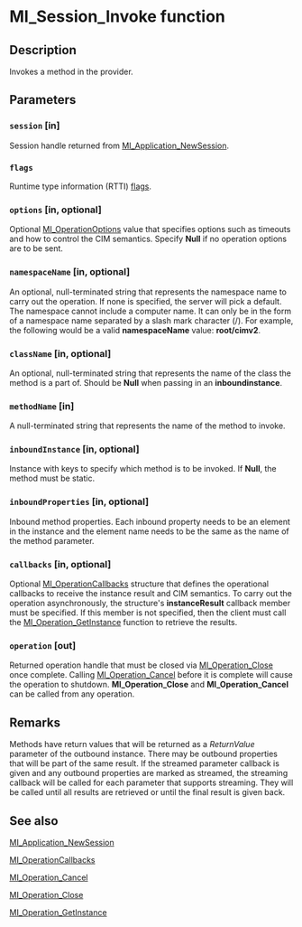 # MI_Session_Invoke function

## Description

Invokes a method in the provider.

## Parameters

### `session` [in]

Session handle returned from
[MI_Application_NewSession](https://learn.microsoft.com/previous-versions/windows/desktop/api/mi/nf-mi-mi_application_newsession).

### `flags`

Runtime type information (RTTI)
[flags](https://learn.microsoft.com/previous-versions/windows/desktop/wmi_v2/mi-flags).

### `options` [in, optional]

Optional [MI_OperationOptions](https://learn.microsoft.com/windows/desktop/api/mi/ns-mi-mi_operationoptions) value that
specifies options such as timeouts and how to control the CIM semantics. Specify **Null**
if no operation options are to be sent.

### `namespaceName` [in, optional]

An optional, null-terminated string that represents the namespace name to carry out the operation. If none
is specified, the server will pick a default. The namespace cannot include a computer name. It can only be in
the form of a namespace name separated by a slash mark character (/). For example, the following would be a
valid **namespaceName** value: **root/cimv2**.

### `className` [in, optional]

An optional, null-terminated string that represents the name of the class the method is a part of. Should
be **Null** when passing in an **inboundinstance**.

### `methodName` [in]

A null-terminated string that represents the name of the method to invoke.

### `inboundInstance` [in, optional]

Instance with keys to specify which method is to be invoked. If **Null**, the method
must be static.

### `inboundProperties` [in, optional]

Inbound method properties. Each inbound property needs to be an element in the instance and the element
name needs to be the same as the name of the method parameter.

### `callbacks` [in, optional]

Optional [MI_OperationCallbacks](https://learn.microsoft.com/windows/desktop/api/mi/ns-mi-mi_operationcallbacks) structure
that defines the operational callbacks to receive the instance result and CIM semantics. To carry out the
operation asynchronously, the structure's **instanceResult** callback member must be
specified. If this member is not specified, then the client must call the
[MI_Operation_GetInstance](https://learn.microsoft.com/previous-versions/windows/desktop/api/mi/nf-mi-mi_operation_getinstance) function to
retrieve the results.

### `operation` [out]

Returned operation handle that must be closed via
[MI_Operation_Close](https://learn.microsoft.com/previous-versions/windows/desktop/api/mi/nf-mi-mi_operation_close) once complete. Calling
[MI_Operation_Cancel](https://learn.microsoft.com/previous-versions/windows/desktop/api/mi/nf-mi-mi_operation_cancel) before it is complete
will cause the operation to shutdown.
**MI_Operation_Close** and
**MI_Operation_Cancel** can be called from any
operation.

## Remarks

Methods have return values that will be returned as a *ReturnValue* parameter of the
outbound instance. There may be outbound properties that will be part of the same result. If the streamed
parameter callback is given and any outbound properties are marked as streamed, the streaming callback will be
called for each parameter that supports streaming. They will be called until all results are retrieved or until
the final result is given back.

## See also

[MI_Application_NewSession](https://learn.microsoft.com/previous-versions/windows/desktop/api/mi/nf-mi-mi_application_newsession)

[MI_OperationCallbacks](https://learn.microsoft.com/windows/desktop/api/mi/ns-mi-mi_operationcallbacks)

[MI_Operation_Cancel](https://learn.microsoft.com/previous-versions/windows/desktop/api/mi/nf-mi-mi_operation_cancel)

[MI_Operation_Close](https://learn.microsoft.com/previous-versions/windows/desktop/api/mi/nf-mi-mi_operation_close)

[MI_Operation_GetInstance](https://learn.microsoft.com/previous-versions/windows/desktop/api/mi/nf-mi-mi_operation_getinstance)